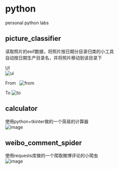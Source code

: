 # python
personal python labs
## picture_classifier  
读取照片的exif数据，将照片按日期分目录归类的小工具  
自动按日期生产目录名，并将照片移动到该目录下  

UI  
![ui](https://github.com/MiterV1/python/blob/master/images/20180325201446.png)  

From  
![from](https://github.com/MiterV1/python/blob/master/images/20180325202030.png)  

To
![to](https://github.com/MiterV1/python/blob/master/images/20180325202005.png)  

## calculator
使用python+tkinter做的一个简易的计算器  
![image](https://github.com/MiterV1/python/blob/master/images/20180324215532.png)
## weibo_comment_spider  
使用requests库做的一个爬取微博评论的小爬虫  
![image](https://github.com/MiterV1/python/blob/master/images/20180327220514.png)
